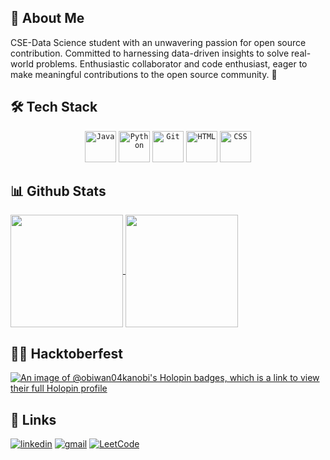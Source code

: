 
## 🚀 About Me
CSE-Data Science student with an unwavering passion for open source contribution. Committed to harnessing data-driven insights to solve real-world problems. Enthusiastic collaborator and code enthusiast, eager to make meaningful contributions to the open source community. 🌟 


## 🛠 Tech Stack
<div align="center">
	<code><img height="50" src="https://user-images.githubusercontent.com/25181517/117201156-9a724800-adec-11eb-9a9d-3cd0f67da4bc.png" alt="Java" title="Java" /></code>
	<code><img height="50" src="https://user-images.githubusercontent.com/25181517/183423507-c056a6f9-1ba8-4312-a350-19bcbc5a8697.png" alt="Python" title="Python" /></code>
 	<code><img height="50" src="https://user-images.githubusercontent.com/25181517/192108372-f71d70ac-7ae6-4c0d-8395-51d8870c2ef0.png" alt="Git" title="Git" /></code>
	<code><img height="50" src="https://user-images.githubusercontent.com/25181517/192158954-f88b5814-d510-4564-b285-dff7d6400dad.png" alt="HTML" title="HTML" /></code>
 	<code><img height="50" src="https://user-images.githubusercontent.com/25181517/183898674-75a4a1b1-f960-4ea9-abcb-637170a00a75.png" alt="CSS" title="CSS" /></code>
</div>



## 📊 Github Stats

<a href="https://github.com/obiwan04kanobi/github-readme-stats">
  <img height=180 align="center" src="https://obiwan-github-stats.vercel.app/api?username=obiwan04kanobi&show_icons=true&include_all_commits=true&theme=transparent" />
</a>
<a href="https://github.com/obiwan04kanobi/convoychat">
  <img height=180 align="center" src="https://obiwan-github-stats.vercel.app/api/top-langs/?username=obiwan04kanobi&layout=compact&langs_count=8&theme=transparent" />
</a>

## 🧑‍💻 Hacktoberfest

[![An image of @obiwan04kanobi's Holopin badges, which is a link to view their full Holopin profile](https://holopin.me/obiwan04kanobi)](https://holopin.io/@obiwan04kanobi)

## 🔗 Links
[![linkedin](https://img.shields.io/badge/LinkedIn-0077B5?style=for-the-badge&logo=linkedin&logoColor=white)](https://www.linkedin.com/in/mayank-04-pant/)
[![gmail](https://img.shields.io/badge/Gmail-D14836?style=for-the-badge&logo=gmail&logoColor=white)](mailto:0221csds213@niet.co.in)
[![LeetCode](https://img.shields.io/badge/-LeetCode-FFA116?style=for-the-badge&logo=LeetCode&logoColor=black)](https://leetcode.com/obiwan04kanobi/)



